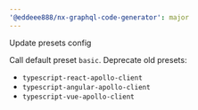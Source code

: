 ```yaml
---
'@eddeee888/nx-graphql-code-generator': major
---
```


Update presets config

Call default preset `basic`. Deprecate old presets:

- `typescript-react-apollo-client`
- `typescript-angular-apollo-client`
- `typescript-vue-apollo-client`
